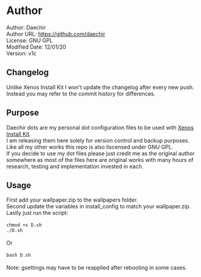 # Author
Author: Daechir <br/>
Author URL: https://github.com/daechir <br/>
License: GNU GPL <br/>
Modified Date: 12/01/20 <br/>
Version: v1c


## Changelog
Unlike Xenos Install Kit I won't update the changelog after every new push.<br/>
Instead you may refer to the commit history for differences.


## Purpose
Daechir dots are my personal dot configuration files to be used with [Xenos Install Kit](https://github.com/daechir/xenos-install-kit).<br />
I am releasing them here solely for version control and backup purposes.<br />
Like all my other works this repo is also liscensed under GNU GPL.<br />
If you decide to use my dot files please just credit me as the original author somewhere as most of the files here are original works with many hours of research, testing and implementation invested in each.


## Usage
First add your wallpaper.zip to the wallpapers folder.<br/>
Second update the variables in install_config to match your wallpaper.zip.<br/>
Lastly just run the script:<br/><br/>
`chmod +x D.sh`<br/>
`./D.sh`
<br/><br/> Or <br/><br/>
`bash D.sh`
<br/><br/> Note: gsettings may have to be reapplied after rebooting in some cases.

